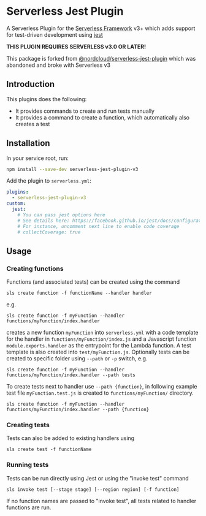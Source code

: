 # Serverless Jest Plugin

A Serverless Plugin for the [Serverless Framework](http://www.serverless.com) v3+ which
adds support for test-driven development using [jest](https://facebook.github.io/jest/)

**THIS PLUGIN REQUIRES SERVERLESS v3.0 OR LATER!**

This package is forked from [@nordcloud/serverless-jest-plugin](https://github.com/nordcloud/serverless-jest-plugin) which was abandoned and broke with Serverless v3

## Introduction

This plugins does the following:

* It provides commands to create and run tests manually
* It provides a command to create a function, which automatically also creates a test

## Installation

In your service root, run:

```bash
npm install --save-dev serverless-jest-plugin-v3
```

Add the plugin to `serverless.yml`:

```yml
plugins:
  - serverless-jest-plugin-v3
custom:
  jest:
    # You can pass jest options here
    # See details here: https://facebook.github.io/jest/docs/configuration.html
    # For instance, uncomment next line to enable code coverage
    # collectCoverage: true
```

## Usage

### Creating functions

Functions (and associated tests) can be created using the command

```
sls create function -f functionName --handler handler
```

e.g.

```
sls create function -f myFunction --handler functions/myFunction/index.handler
```

creates a new function `myFunction` into `serverless.yml` with a code template for
the handler in `functions/myFunction/index.js` and a Javascript function `module.exports.handler`
as the entrypoint for the Lambda function. A test template is also created into `test/myFunction.js`. Optionally tests can be created to specific folder using `--path` or `-p` switch, e.g.

```
sls create function -f myFunction --handler functions/myFunction/index.handler --path tests
```

To create tests next to handler use `--path {function}`, in following example test file `myFunction.test.js` is created to `functions/myFunction/` directory.

```
sls create function -f myFunction --handler functions/myFunction/index.handler --path {function}
```

### Creating tests

Tests can also be added to existing handlers using

```
sls create test -f functionName
```

### Running tests

Tests can be run directly using Jest or using the "invoke test" command

```
sls invoke test [--stage stage] [--region region] [-f function]
```

If no function names are passed to "invoke test", all tests related to handler functions are run.
